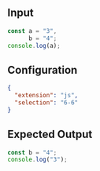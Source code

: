 
## Input
```javascript input
const a = "3",
      b = "4";
console.log(a);
```

## Configuration
```json configuration
{
  "extension": "js",
  "selection": "6-6"
}
```

## Expected Output
```javascript expected output
const b = "4";
console.log("3");
```
